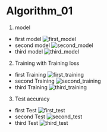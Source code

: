 # Algorithm_01

1. model
- first model
![first_model](https://user-images.githubusercontent.com/80032845/121222172-43ff9a00-c8c1-11eb-85ce-1754e8ef5ade.JPG)
- second model
![second_model](https://user-images.githubusercontent.com/80032845/121222324-6a253a00-c8c1-11eb-9992-3a62930aebe4.JPG)
- third model
![third_model](https://user-images.githubusercontent.com/80032845/121222340-6db8c100-c8c1-11eb-86a8-7badb9fcd0a8.JPG)


2. Training with Training loss
- first Training
![first_training](https://user-images.githubusercontent.com/80032845/121222671-b83a3d80-c8c1-11eb-8896-ac2a2f5f8923.JPG)
- second Training
![second_training](https://user-images.githubusercontent.com/80032845/121222676-b8d2d400-c8c1-11eb-8e8a-8888eb4df44f.JPG)
- third Training
![third_training](https://user-images.githubusercontent.com/80032845/121222679-b8d2d400-c8c1-11eb-93ce-5d65f0caf8da.JPG)

3. Test accuracy
- first Test
![first_test](https://user-images.githubusercontent.com/80032845/121222915-ef105380-c8c1-11eb-96ae-263df6ad785b.JPG)
- second Test
![second_test](https://user-images.githubusercontent.com/80032845/121222918-f0418080-c8c1-11eb-8e99-0b7d43f3ec41.JPG)
- third Test
![third_test](https://user-images.githubusercontent.com/80032845/121222922-f0418080-c8c1-11eb-8745-993c39abf1dc.JPG)
